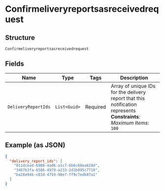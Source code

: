
# Confirmeliveryreportsasreceivedrequest

## Structure

`Confirmeliveryreportsasreceivedrequest`

## Fields

| Name | Type | Tags | Description |
|  --- | --- | --- | --- |
| `DeliveryReportIds` | `List<Guid>` | Required | Array of unique IDs for the delivery report that this notification represents<br>**Constraints**: *Maximum Items*: `100` |

## Example (as JSON)

```json
{
  "delivery_report_ids": [
    "011dcead-6988-4ad6-a1c7-6b6c68ea628d",
    "3487b3fa-6586-4979-a233-2d1b095c7718",
    "ba28e94b-c83d-4759-98e7-ff9c7edb87a1"
  ]
}
```

